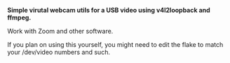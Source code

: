 **Simple virutal webcam utils for a USB video using v4l2loopback and ffmpeg.**

Work with Zoom and other software.

If you plan on using this yourself, you might need to edit the flake to match your /dev/video numbers and such.